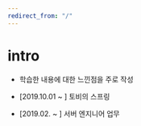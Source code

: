 ```yaml
---
redirect_from: "/"
---
```


# intro

- 학습한 내용에 대한 느낀점을 주로 작성

- [2019.10.01 ~ ] 토비의 스프링
- [2019.02. ~ ] 서버 엔지니어 업무